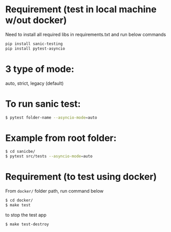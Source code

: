# Requirement (test in local machine w/out docker)

Need to install all required libs in requirements.txt
and run below commands

```sh
pip install sanic-testing
pip install pytest-asyncio
```

# 3 type of mode:

auto, strict, legacy (default)

# To run sanic test:

```sh
$ pytest folder-name --asyncio-mode=auto
```

# Example from root folder:

```sh
$ cd sanicbe/
$ pytest src/tests --asyncio-mode=auto
```

# Requirement (to test using docker)

From `docker/` folder path, run command below

```sh
$ cd docker/
$ make test
```

to stop the test app

```sh
$ make test-destroy
```
